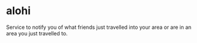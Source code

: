 alohi
=====

Service to notify you of what friends just travelled into your area or are in an area you just travelled to.